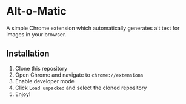 # Alt-o-Matic
A simple Chrome extension which automatically generates alt text for images in your browser.

## Installation
1. Clone this repository
2. Open Chrome and navigate to `chrome://extensions`
3. Enable developer mode
4. Click `Load unpacked` and select the cloned repository
5. Enjoy! 